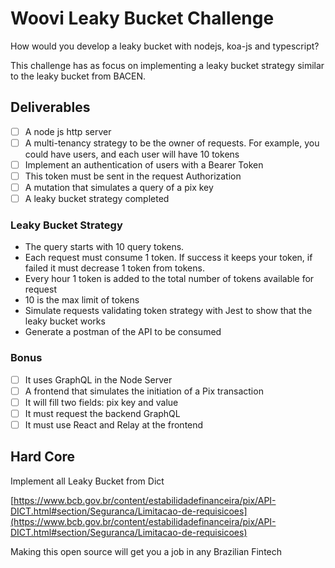 # Woovi Leaky Bucket Challenge
How would you develop a leaky bucket with nodejs, koa-js and typescript?

This challenge has as focus on implementing a leaky bucket strategy similar to the leaky bucket from BACEN.

## Deliverables
- [ ] A node js http server
- [ ] A multi-tenancy strategy to be the owner of requests. For example, you could have users, and each user will have 10 tokens
- [ ] Implement an authentication of users with a Bearer Token
- [ ] This token must be sent in the request Authorization
- [ ] A mutation that simulates a query of a pix key
- [ ] A leaky bucket strategy completed

### Leaky Bucket Strategy
- The query starts with 10 query tokens.
- Each request must consume 1 token. If success it keeps your token, if failed it must decrease 1 token from tokens.
- Every hour 1 token is added to the total number of tokens available for request
- 10 is the max limit of tokens
- Simulate requests validating token strategy with Jest to show that the leaky bucket works
- Generate a postman of the API to be consumed

### Bonus
- [ ] It uses GraphQL in the Node Server
- [ ] A frontend that simulates the initiation of a Pix transaction
- [ ] It will fill two fields: pix key and value
- [ ] It must request the backend GraphQL
- [ ] It must use React and Relay at the frontend

## Hard Core

Implement all Leaky Bucket from Dict 

[https://www.bcb.gov.br/content/estabilidadefinanceira/pix/API-DICT.html#section/Seguranca/Limitacao-de-requisicoes](https://www.bcb.gov.br/content/estabilidadefinanceira/pix/API-DICT.html#section/Seguranca/Limitacao-de-requisicoes)

Making this open source will get you a job in any Brazilian Fintech